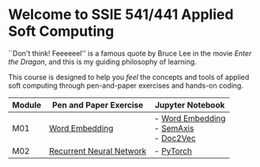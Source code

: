 # Welcome to SSIE 541/441 Applied Soft Computing

``Don't think! Feeeeeel'' is a famous quote by Bruce Lee in the movie *Enter the Dragon*, and this is my guiding philosophy of learning.

This course is designed to help you *feel* the concepts and tools of applied soft computing through pen-and-paper exercises and hands-on coding.

| Module | Pen and Paper Exercise | Jupyter Notebook |
|--------|------------------------|------------------|
| M01    | [Word Embedding](./m01-word-embedding/pen-and-paper/pen-and-paper.pdf) | - [Word Embedding](ttps://github.com/skojaku/adv-net-sci/tree/main/notebooks/word-embedding.ipynb)<br>- [SemAxis](ttps://github.com/skojaku/adv-net-sci/tree/main/notebooks/semaxis.ipynb)<br>- [Doc2Vec](ttps://github.com/skojaku/adv-net-sci/tree/main/notebooks/doc2vec.ipynb) |
| M02    | [Recurrent Neural Network](./m02-recurrent-neural-network/pen-and-paper/pen-and-paper.pdf) | - [PyTorch](https://github.com/skojaku/adv-net-sci/tree/main/notebooks/pytorch.ipynb) |

```{tableofcontents}
```
